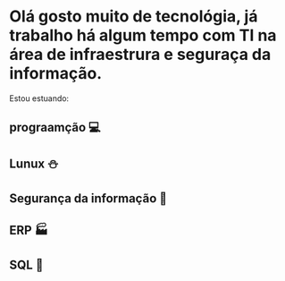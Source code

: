 # Olá gosto muito de tecnológia, já trabalho há algum tempo com TI na área de infraestrura e seguraça da informação.
Estou estuando:
## prograamção :computer:
## Lunux :snowman:
## Segurança da informação :closed_lock_with_key:
## ERP :factory:
## SQL :memo:
